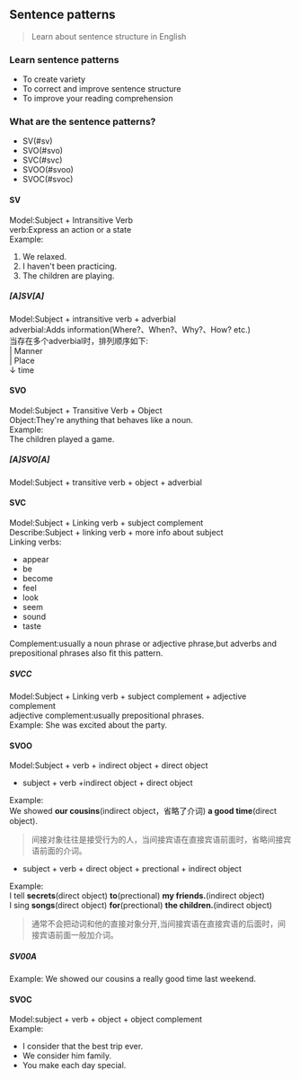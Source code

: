 ## Sentence patterns
> Learn about sentence structure in English
### Learn sentence patterns
- To create variety
- To correct and improve sentence structure
- To improve your reading comprehension

### What are the sentence patterns?
- SV(#sv)
- SVO(#svo)
- SVC(#svc)
- SVOO(#svoo)
- SVOC(#svoc)

#### SV
Model:Subject + Intransitive Verb   
verb:Express an action or a state   
Example:  
1. We relaxed.  
2. I haven't been practicing.  
3. The children are playing.

##### [A]SV[A]
Model:Subject + intransitive verb + adverbial  
adverbial:Adds information(Where?、When?、Why?、How? etc.)  
当存在多个adverbial时，排列顺序如下:  
| Manner  
| Place  
↓ time  

#### SVO
Model:Subject + Transitive Verb + Object  
Object:They're anything that behaves like a noun.  
Example:  
The children played a game.

##### [A]SVO[A]
Model:Subject + transitive verb + object + adverbial

#### SVC
Model:Subject + Linking verb + subject complement  
Describe:Subject + linking verb + more info about subject  
Linking verbs:  
- appear
- be  
- become
- feel
- look
- seem
- sound
- taste

Complement:usually a noun phrase or adjective phrase,but adverbs and prepositional phrases also fit this pattern.

##### SVCC
Model:Subject + Linking verb + subject complement + adjective complement  
adjective complement:usually prepositional phrases.  
Example:
She was excited about the party.  

#### SVOO
Model:Subject + verb + indirect object + direct object  
- subject + verb +indirect object + direct object  
  
Example:  
We showed **our cousins**(indirect object，省略了介词) **a good time**(direct object).  
> 间接对象往往是接受行为的人，当间接宾语在直接宾语前面时，省略间接宾语前面的介词。  
  
- subject + verb + direct object + prectional + indirect object  
  
Example:  
I tell **secrets**(direct object) **to**(prectional) **my friends.**(indirect object)  
I sing **songs**(direct object) **for**(prectional) **the children.**(indirect object)  
> 通常不会把动词和他的直接对象分开,当间接宾语在直接宾语的后面时，间接宾语前面一般加介词。  

##### SV00A
Example:
We showed our cousins a really good time last weekend.

#### SVOC
Model:subject + verb + object + object complement  
Example:  
- I consider that the best trip ever.
- We consider him family.
- You make each day special.
